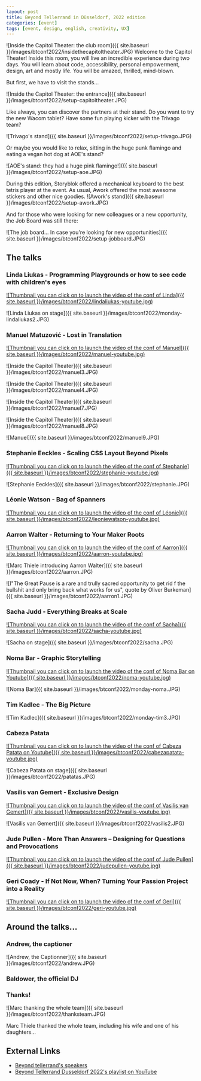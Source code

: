 ```yaml
---
layout: post
title: Beyond Tellerrand in Düsseldorf, 2022 edition
categories: [event]
tags: [event, design, english, creativity, UX]
---
```

![Inside the Capitol Theater: the club room]({{ site.baseurl }}/images/btconf2022/insidethecapitoltheater.JPG)
Welcome to the Capitol Theater! Inside this room, you will live an incredible experience during two days. You will learn about code, accessibility, personal empowerment, design, art and mostly life. You will be amazed, thrilled, mind-blown.

But first, we have to visit the stands...

![Inside the Capitol Theater: the entrance]({{ site.baseurl }}/images/btconf2022/setup-capitoltheater.JPG)

Like always, you can discover the partners at their stand. Do you want to try the new Wacom tablet? Have some fun playing kicker with the Trivago team? 

![Trivago's stand]({{ site.baseurl }}/images/btconf2022/setup-trivago.JPG)

Or maybe you would like to relax, sitting in the huge punk flamingo and eating a vegan hot dog at AOE's stand?

![AOE's stand: they had a huge pink flamingo!]({{ site.baseurl }}/images/btconf2022/setup-aoe.JPG)

During this edition, Storyblok offered a mechanical keyboard to the best tetris player at the event. As usual, Awork offered the most awesome stickers and other nice goodies. 
![Awork's stand]({{ site.baseurl }}/images/btconf2022/setup-awork.JPG)

And for those who were looking for new colleagues or a new opportunity, the Job Board was still there:

![The job board... In case you're looking for new opportunities]({{ site.baseurl }}/images/btconf2022/setup-jobboard.JPG)

## The talks

### Linda Liukas - Programming Playgrounds or how to see code with children's eyes

[![Thumbnail you can click on to launch the video of the conf of Linda]({{ site.baseurl }}/images/btconf2022/lindaliukas-youtube.jpg)](https://youtu.be/4F5UpsEcYhU)

![Linda Liukas on stage]({{ site.baseurl }}/images/btconf2022/monday-lindaliukas2.JPG)

### Manuel Matuzović - Lost in Translation
[![Thumbnail you can click on to launch the video of the conf of Manuel]({{ site.baseurl }}/images/btconf2022/manuel-youtube.jpg)](https://youtu.be/Wno1IhEBTxc)


![Inside the Capitol Theater]({{ site.baseurl }}/images/btconf2022/manuel3.JPG)

![Inside the Capitol Theater]({{ site.baseurl }}/images/btconf2022/manuel4.JPG)

![Inside the Capitol Theater]({{ site.baseurl }}/images/btconf2022/manuel7.JPG)

![Inside the Capitol Theater]({{ site.baseurl }}/images/btconf2022/manuel8.JPG)

![Manuel]({{ site.baseurl }}/images/btconf2022/manuel9.JPG)

### Stephanie Eeckles - Scaling CSS Layout Beyond Pixels
[![Thumbnail you can click on to launch the video of the conf of Stephanie]({{ site.baseurl }}/images/btconf2022/stephanie-youtube.jpg)](https://youtu.be/8slZJrTK3nE)

![Stephanie Eeckles]({{ site.baseurl }}/images/btconf2022/stephanie.JPG)

### Léonie Watson - Bag of Spanners

[![Thumbnail you can click on to launch the video of the conf of Léonie]({{ site.baseurl }}/images/btconf2022/leoniewatson-youtube.jpg)](https://youtu.be/ixdTM8UGoIo)

### Aarron Walter - Returning to Your Maker Roots

[![Thumbnail you can click on to launch the video of the conf of Aarron]({{ site.baseurl }}/images/btconf2022/aarron-youtube.jpg)](https://youtu.be/_hjL82Z1Fc8)

![Marc Thiele introducing Aarron Walter]({{ site.baseurl }}/images/btconf2022/aarron.JPG)

![I"The Great Pause is a rare and trully sacred opportunity to get rid f the bullshit and only bring back what works for us", quote by Oliver Burkeman]({{ site.baseurl }}/images/btconf2022/aarron1.JPG)

### Sacha Judd - Everything Breaks at Scale
[![Thumbnail you can click on to launch the video of the conf of Sacha]({{ site.baseurl }}/images/btconf2022/sacha-youtube.jpg)](https://youtu.be/N69kslnja0Q)

![Sacha on stage]({{ site.baseurl }}/images/btconf2022/sacha.JPG)

### Noma Bar - Graphic Storytelling
[![Thumbnail you can click on to launch the video of the conf of Noma Bar on Youtube]({{ site.baseurl }}/images/btconf2022/noma-youtube.jpg)](https://youtu.be/MTFofxcIVwU)

![Noma Bar]({{ site.baseurl }}/images/btconf2022/monday-noma.JPG)

### Tim Kadlec - The Big Picture

![Tim Kadlec]({{ site.baseurl }}/images/btconf2022/monday-tim3.JPG)

### Cabeza Patata
[![Thumbnail you can click on to launch the video of the conf of Cabeza Patata on Youtube]({{ site.baseurl }}/images/btconf2022/cabezapatata-youtube.jpg)](https://www.youtube.com/watch?v=H-_-7kvM4aA)

![Cabeza Patata on stage]({{ site.baseurl }}/images/btconf2022/patatas.JPG)

### Vasilis van Gemert - Exclusive Design
[![Thumbnail you can click on to launch the video of the conf of Vasilis van Gemert]({{ site.baseurl }}/images/btconf2022/vasilis-youtube.jpg)](https://youtu.be/TkKkAgjsfgQ)

![Vasilis van Gemert]({{ site.baseurl }}/images/btconf2022/vasilis2.JPG)

### Jude Pullen - More Than Answers – Designing for Questions and Provocations
[![Thumbnail you can click on to launch the video of the conf of Jude Pullen]({{ site.baseurl }}/images/btconf2022/judepullen-youtube.jpg)](https://youtu.be/PBJo3HyGPkw)

### Geri Coady - If Not Now, When? Turning Your Passion Project into a Reality
[![Thumbnail you can click on to launch the video of the conf of Geri]({{ site.baseurl }}/images/btconf2022/geri-youtube.jpg)](https://youtu.be/WIKWwWHrznE)


## Around the talks...

### Andrew, the captioner

![Andrew, the Captionner]({{ site.baseurl }}/images/btconf2022/andrew.JPG)



### Baldower, the official DJ



### Thanks!

![Marc thanking the whole team]({{ site.baseurl }}/images/btconf2022/thanksteam.JPG)

Marc Thiele thanked the whole team, including his wife and one of his daughters...



## External Links

- [Beyond tellerrand's speakers](https://beyondtellerrand.com/events/dusseldorf-2022/speakers)
- [Beyond Tellerrand Dusseldorf 2022's playlist on YouTube](https://www.youtube.com/watch?v=4F5UpsEcYhU&list=PL8ZzmQWppBBuMNlNqncVrNQgbWHPvfvkI)
